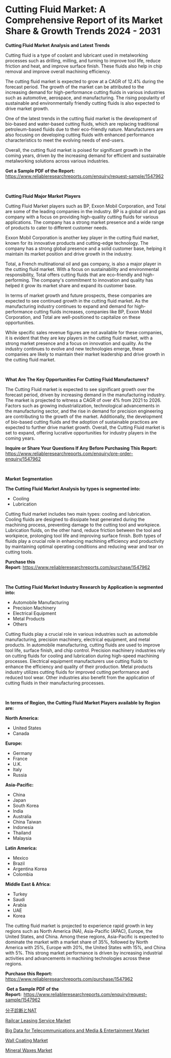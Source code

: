 <p><h1>Cutting Fluid Market: A Comprehensive Report of its Market Share & Growth Trends 2024 - 2031</h1></p><p><strong>Cutting Fluid Market Analysis and Latest Trends</strong></p>
<p><p>Cutting fluid is a type of coolant and lubricant used in metalworking processes such as drilling, milling, and turning to improve tool life, reduce friction and heat, and improve surface finish. These fluids also help in chip removal and improve overall machining efficiency.</p><p>The cutting fluid market is expected to grow at a CAGR of 12.4% during the forecast period. The growth of the market can be attributed to the increasing demand for high-performance cutting fluids in various industries such as automotive, aerospace, and manufacturing. The rising popularity of sustainable and environmentally friendly cutting fluids is also expected to drive market growth.</p><p>One of the latest trends in the cutting fluid market is the development of bio-based and water-based cutting fluids, which are replacing traditional petroleum-based fluids due to their eco-friendly nature. Manufacturers are also focusing on developing cutting fluids with enhanced performance characteristics to meet the evolving needs of end-users.</p><p>Overall, the cutting fluid market is poised for significant growth in the coming years, driven by the increasing demand for efficient and sustainable metalworking solutions across various industries.</p></p>
<p><strong>Get a Sample PDF of the Report:&nbsp;</strong> <a href="https://www.reliableresearchreports.com/enquiry/request-sample/1547962">https://www.reliableresearchreports.com/enquiry/request-sample/1547962</a></p>
<p>&nbsp;</p>
<p><strong>Cutting Fluid Major Market Players</strong></p>
<p><p>Cutting Fluid Market players such as BP, Exxon Mobil Corporation, and Total are some of the leading companies in the industry. BP is a global oil and gas company with a focus on providing high-quality cutting fluids for various applications. The company has a strong market presence and a wide range of products to cater to different customer needs.</p><p>Exxon Mobil Corporation is another key player in the cutting fluid market, known for its innovative products and cutting-edge technology. The company has a strong global presence and a solid customer base, helping it maintain its market position and drive growth in the industry.</p><p>Total, a French multinational oil and gas company, is also a major player in the cutting fluid market. With a focus on sustainability and environmental responsibility, Total offers cutting fluids that are eco-friendly and high-performing. The company's commitment to innovation and quality has helped it grow its market share and expand its customer base.</p><p>In terms of market growth and future prospects, these companies are expected to see continued growth in the cutting fluid market. As the manufacturing industry continues to expand and demand for high-performance cutting fluids increases, companies like BP, Exxon Mobil Corporation, and Total are well-positioned to capitalize on these opportunities.</p><p>While specific sales revenue figures are not available for these companies, it is evident that they are key players in the cutting fluid market, with a strong market presence and a focus on innovation and quality. As the industry continues to evolve and new technologies emerge, these companies are likely to maintain their market leadership and drive growth in the cutting fluid market.</p></p>
<p>&nbsp;</p>
<p><strong>What Are The Key Opportunities For Cutting Fluid Manufacturers?</strong></p>
<p><p>The Cutting Fluid market is expected to see significant growth over the forecast period, driven by increasing demand in the manufacturing industry. The market is projected to witness a CAGR of over 4% from 2021 to 2026. Factors such as growing industrialization, technological advancements in the manufacturing sector, and the rise in demand for precision engineering are contributing to the growth of the market. Additionally, the development of bio-based cutting fluids and the adoption of sustainable practices are expected to further drive market growth. Overall, the Cutting Fluid market is set to expand, offering lucrative opportunities for industry players in the coming years.</p></p>
<p><strong>Inquire or Share Your Questions If Any Before Purchasing This Report:</strong> <a href="https://www.reliableresearchreports.com/enquiry/pre-order-enquiry/1547962">https://www.reliableresearchreports.com/enquiry/pre-order-enquiry/1547962</a></p>
<p>&nbsp;</p>
<p><strong>Market Segmentation</strong></p>
<p><strong>The Cutting Fluid Market Analysis by types is segmented into:</strong></p>
<p><ul><li>Cooling</li><li>Lubrication</li></ul></p>
<p><p>Cutting fluid market includes two main types: cooling and lubrication. Cooling fluids are designed to dissipate heat generated during the machining process, preventing damage to the cutting tool and workpiece. Lubrication fluids, on the other hand, reduce friction between the tool and workpiece, prolonging tool life and improving surface finish. Both types of fluids play a crucial role in enhancing machining efficiency and productivity by maintaining optimal operating conditions and reducing wear and tear on cutting tools.</p></p>
<p><strong>Purchase this Report:&nbsp;</strong><a href="https://www.reliableresearchreports.com/purchase/1547962">https://www.reliableresearchreports.com/purchase/1547962</a></p>
<p>&nbsp;</p>
<p><strong>The Cutting Fluid Market Industry Research by Application is segmented into:</strong></p>
<p><ul><li>Automobile Manufacturing</li><li>Precision Machinery</li><li>Electrical Equipment</li><li>Metal Products</li><li>Others</li></ul></p>
<p><p>Cutting fluids play a crucial role in various industries such as automobile manufacturing, precision machinery, electrical equipment, and metal products. In automobile manufacturing, cutting fluids are used to improve tool life, surface finish, and chip control. Precision machinery industries rely on cutting fluids for cooling and lubrication during high-speed machining processes. Electrical equipment manufacturers use cutting fluids to enhance the efficiency and quality of their production. Metal products industry utilizes cutting fluids for improved cutting performance and reduced tool wear. Other industries also benefit from the application of cutting fluids in their manufacturing processes.</p></p>
<p>&nbsp;</p>
<p><strong>In terms of Region, the Cutting Fluid Market Players available by Region are:</strong></p>
<p>
    <p> <strong> North America: </strong>
        <ul>
            <li>United States</li>
            <li>Canada</li>
        </ul>
        </p> 
    <p> <strong> Europe: </strong>
        <ul>
            <li>Germany</li>
            <li>France</li>
            <li>U.K.</li>
            <li>Italy</li>
            <li>Russia</li>
        </ul>
        </p> 
    <p> <strong> Asia-Pacific: </strong>
        <ul>
            <li>China</li>
            <li>Japan</li>
            <li>South Korea</li>
            <li>India</li>
            <li>Australia</li>
            <li>China Taiwan</li>
            <li>Indonesia</li>
            <li>Thailand</li>
            <li>Malaysia</li>
        </ul>
        </p> 
    <p> <strong> Latin America: </strong>
        <ul>
            <li>Mexico</li>
            <li>Brazil</li>
            <li>Argentina Korea</li>
            <li>Colombia</li>
        </ul>
        </p> 
    <p> <strong> Middle East & Africa: </strong>
        <ul>
            <li>Turkey</li>
            <li>Saudi</li>
            <li>Arabia</li>
            <li>UAE</li>
            <li>Korea</li>
        </ul>
    </p>
    </p>
<p><p>The cutting fluid market is projected to experience rapid growth in key regions such as North America (NA), Asia-Pacific (APAC), Europe, the United States, and China. Among these regions, Asia-Pacific is expected to dominate the market with a market share of 35%, followed by North America with 25%, Europe with 20%, the United States with 15%, and China with 5%. This strong market performance is driven by increasing industrial activities and advancements in machining technologies across these regions.</p></p>
<p><strong>Purchase this Report: </strong><a href="https://www.reliableresearchreports.com/purchase/1547962">https://www.reliableresearchreports.com/purchase/1547962</a></p>
<p>&nbsp;<strong>Get a Sample PDF of the Report:&nbsp;&nbsp;</strong><a href="https://www.reliableresearchreports.com/enquiry/request-sample/1547962">https://www.reliableresearchreports.com/enquiry/request-sample/1547962</a></p>
<p><strong></strong></p>
<p><p><a href="https://github.com/ihabdkwlxs948/Market-Research-Report-List-1/blob/main/3317934192876.md">分子診断とNAT</a></p><p><a href="https://issuu.com/reportprime-2/docs/railcar-leasing-service-market-size-2030.pptx">Railcar Leasing Service Market</a></p><p><a href="https://issuu.com/reportprime-2/docs/big-data-for-telecommunications-and-media-entertai">Big Data for Telecommunications and Media & Entertainment Market</a></p><p><a href="https://github.com/guneycigdem35/Market-Research-Report-List-2/blob/main/wall-coating-market.md">Wall Coating Market</a></p><p><a href="https://github.com/biheemgalvinlouises6hokrh3h/Market-Research-Report-List-1/blob/main/mineral-waxes-market.md">Mineral Waxes Market</a></p></p>